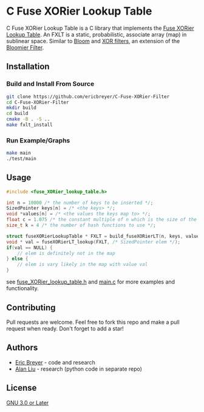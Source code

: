 # C Fuse XORier Lookup Table

C Fuse XORier Lookup Table is a C library that implements the [Fuse XORier Lookup Table](about:blank). 
An FXLT is a static, probabilistic, associate array (map) in sublinear space. Similar to [Bloom](https://en.wikipedia.org/wiki/Bloom_filter) and [XOR filters](https://arxiv.org/pdf/1912.08258.pdf), an extension of the [Bloomier Filter](https://www.cs.princeton.edu/~chazelle/pubs/soda-rev04.pdf).

## Installation

### Build and Install From Source

```bash
git clone https://github.com/ericbreyer/C-Fuse-XORier-Filter
cd C-Fuse-XORier-Filter
mkdir build
cd build
cmake -B . -S ..
make fxlt_install
```

### Run Example/Graphs
```bash
make main
./test/main
```

## Usage

```c
#include <fuse_XORier_lookup_table.h>

int n = 10000 /* the number of keys to be inserted */;
SizedPointer keys[n] = /* <the keys> */;
void *values[n] = /* <the values the keys map to> */;
float c = 1.075 /* the constant multiple of n which is the size of the filter */;
size_t k = 4 /* the number of hash functions to use */;

struct fuseXORierLookupTable * FXLT = build_fuseXORierLT(n, keys, values, c, k, 0);
void * val = fuseXORierLT_lookup(FXLT, /* SizedPointer elem */);
if(val == NULL) {
    // elem is definitely not in the map
} else {
    // elem is vary likely in the map with value val
}
```

see [fuse_XORier_lookup_table.h](https://github.com/ericbreyer/C-Fuse-XORier-Filter/blob/main/src/fused_XORier_lookup_table.h) and [main.c](https://github.com/ericbreyer/C-Fuse-XORier-Filter/blob/main/test/main.c) for more examples and functionality.

## Contributing

Pull requests are welcome. Feel free to fork this repo and make a pull request when ready. Don't forget to add a star!

## Authors

- [Eric Breyer](https://github.com/ericbreyer) - code and research
- [Alan Liu](https://github.com/alanyliu) - research (python code in separate repo)

## License

[GNU 3.0 or Later](https://www.gnu.org/licenses/gpl-3.0.html#license-text)